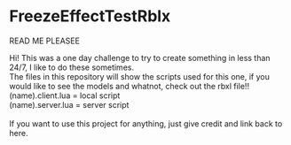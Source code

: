 # FreezeEffectTestRblx
READ ME PLEASEE

Hi! This was a one day challenge to try to create something in less than 24/7, I like to do these sometimes. <br/>
The files in this repository will show the scripts used for this one, if you would like to see the models and whatnot, check out the rbxl file!!  <br/>
(name).client.lua = local script  <br/>
(name).server.lua = server script <br/>
  <br/>
If you want to use this project for anything, just give credit and link back to here.

